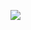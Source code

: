 ![](https://youpaiyun.zongqilive.cn/image/20200320152855.png)















































































































































